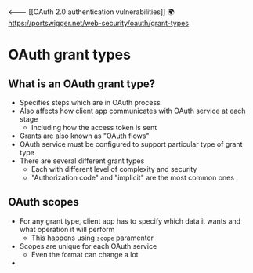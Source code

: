 <--- [[OAuth 2.0 authentication vulnerabilities]]
🌍 https://portswigger.net/web-security/oauth/grant-types
# OAuth grant types
## What is an OAuth grant type?
- Specifies steps which are in OAuth process
- Also affects how client app communicates with OAuth service at each stage
	- Including how the access token is sent
- Grants are also known as "OAuth flows"
- OAuth service must be configured to support particular type of grant type
- There are several different grant types
	- Each with different level of complexity and security
	- "Authorization code" and "implicit" are the most common ones

## OAuth scopes
- For any grant type, client app has to specify which data it wants and what operation it will perform
	- This happens using `scope` paramenter
- Scopes are unique for each OAuth service
	- Even the format can change a lot
- 